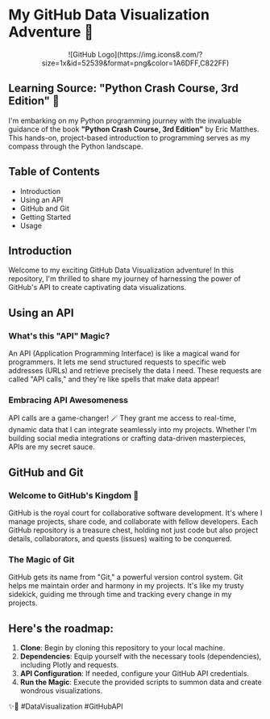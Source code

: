 # My GitHub Data Visualization Adventure 🚀

<div style="text-align:center;">
   ![GitHub Logo](https://img.icons8.com/?size=1x&id=52539&format=png&color=1A6DFF,C822FF)
</div>

## Learning Source: "Python Crash Course, 3rd Edition" 📘

I'm embarking on my Python programming journey with the invaluable guidance of the book **"Python Crash Course, 3rd Edition"** by Eric Matthes. This hands-on, project-based introduction to programming serves as my compass through the Python landscape.

## Table of Contents
- Introduction
- Using an API
- GitHub and Git
- Getting Started
- Usage

## Introduction
Welcome to my exciting GitHub Data Visualization adventure! In this repository, I'm thrilled to share my journey of harnessing the power of GitHub's API to create captivating data visualizations.

## Using an API
### What's this "API" Magic?
An API (Application Programming Interface) is like a magical wand for programmers. It lets me send structured requests to specific web addresses (URLs) and retrieve precisely the data I need. These requests are called "API calls," and they're like spells that make data appear!

### Embracing API Awesomeness
API calls are a game-changer! 🪄 They grant me access to real-time, dynamic data that I can integrate seamlessly into my projects. Whether I'm building social media integrations or crafting data-driven masterpieces, APIs are my secret sauce.

## GitHub and Git
### Welcome to GitHub's Kingdom 👑
GitHub is the royal court for collaborative software development. It's where I manage projects, share code, and collaborate with fellow developers. Each GitHub repository is a treasure chest, holding not just code but also project details, collaborators, and quests (issues) waiting to be conquered.

### The Magic of Git
GitHub gets its name from "Git," a powerful version control system. Git helps me maintain order and harmony in my projects. It's like my trusty sidekick, guiding me through time and tracking every change in my projects.

## Here's the roadmap:

1. **Clone**: Begin by cloning this repository to your local machine.
2. **Dependencies**: Equip yourself with the necessary tools (dependencies), including Plotly and requests.
3. **API Configuration**: If needed, configure your GitHub API credentials.
4. **Run the Magic**: Execute the provided scripts to summon data and create wondrous visualizations.

✨🔮 #DataVisualization #GitHubAPI